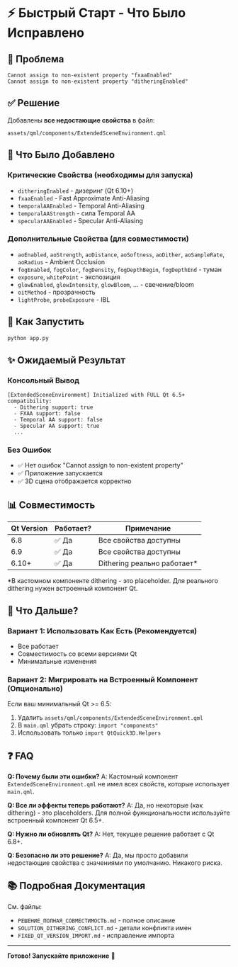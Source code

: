 # ⚡ Быстрый Старт - Что Было Исправлено

## 🎯 Проблема
```
Cannot assign to non-existent property "fxaaEnabled"
Cannot assign to non-existent property "ditheringEnabled"
```

## ✅ Решение
Добавлены **все недостающие свойства** в файл:
```
assets/qml/components/ExtendedSceneEnvironment.qml
```

## 📝 Что Было Добавлено

### Критические Свойства (необходимы для запуска)
- `ditheringEnabled` - дизеринг (Qt 6.10+)
- `fxaaEnabled` - Fast Approximate Anti-Aliasing
- `temporalAAEnabled` - Temporal Anti-Aliasing
- `temporalAAStrength` - сила Temporal AA
- `specularAAEnabled` - Specular Anti-Aliasing

### Дополнительные Свойства (для совместимости)
- `aoEnabled`, `aoStrength`, `aoDistance`, `aoSoftness`, `aoDither`, `aoSampleRate`, `aoRadius` - Ambient Occlusion
- `fogEnabled`, `fogColor`, `fogDensity`, `fogDepthBegin`, `fogDepthEnd` - туман
- `exposure`, `whitePoint` - экспозиция
- `glowEnabled`, `glowIntensity`, `glowBloom`, ... - свечение/bloom
- `oitMethod` - прозрачность
- `lightProbe`, `probeExposure` - IBL

## 🚀 Как Запустить

```bash
python app.py
```

## ✨ Ожидаемый Результат

### Консольный Вывод
```
[ExtendedSceneEnvironment] Initialized with FULL Qt 6.5+ compatibility:
  - Dithering support: true
  - FXAA support: false
  - Temporal AA support: false
  - Specular AA support: true
  ...
```

### Без Ошибок
- ✅ Нет ошибок "Cannot assign to non-existent property"
- ✅ Приложение запускается
- ✅ 3D сцена отображается корректно

## 📊 Совместимость

| Qt Version | Работает? | Примечание |
|------------|-----------|------------|
| 6.8        | ✅ Да     | Все свойства доступны |
| 6.9        | ✅ Да     | Все свойства доступны |
| 6.10+      | ✅ Да     | Dithering реально работает* |

*В кастомном компоненте dithering - это placeholder. Для реального dithering нужен встроенный компонент Qt.

## 🔧 Что Дальше?

### Вариант 1: Использовать Как Есть (Рекомендуется)
- Все работает
- Совместимость со всеми версиями Qt
- Минимальные изменения

### Вариант 2: Мигрировать на Встроенный Компонент (Опционально)
Если ваш минимальный Qt >= 6.5:
1. Удалить `assets/qml/components/ExtendedSceneEnvironment.qml`
2. В `main.qml` убрать строку: `import "components"`
3. Использовать только `import QtQuick3D.Helpers`

## ❓ FAQ

**Q: Почему были эти ошибки?**
A: Кастомный компонент `ExtendedSceneEnvironment.qml` не имел всех свойств, которые использует `main.qml`.

**Q: Все ли эффекты теперь работают?**
A: Да, но некоторые (как dithering) - это placeholders. Для полной функциональности используйте встроенный компонент Qt 6.5+.

**Q: Нужно ли обновлять Qt?**
A: Нет, текущее решение работает с Qt 6.8+.

**Q: Безопасно ли это решение?**
A: Да, мы просто добавили недостающие свойства с значениями по умолчанию. Никакого риска.

## 📚 Подробная Документация

См. файлы:
- `РЕШЕНИЕ_ПОЛНАЯ_СОВМЕСТИМОСТЬ.md` - полное описание
- `SOLUTION_DITHERING_CONFLICT.md` - детали конфликта имен
- `FIXED_QT_VERSION_IMPORT.md` - исправление импорта

---

**Готово! Запускайте приложение** 🚀

